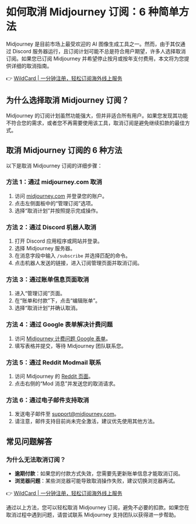 # 如何取消 Midjourney 订阅：6 种简单方法

Midjourney 是目前市场上最受欢迎的 AI 图像生成工具之一。然而，由于其仅通过 Discord 服务器运行，且订阅计划可能不总是符合用户期望，许多人选择取消订阅。如果您已订阅 Midjourney 并希望停止按月或按年支付费用，本文将为您提供详细的取消指南。

👉 [WildCard | 一分钟注册，轻松订阅海外线上服务](https://bbtdd.com/WildCard)

## 为什么选择取消 Midjourney 订阅？

Midjourney 的订阅计划虽然功能强大，但并非适合所有用户。如果您发现其功能不符合您的需求，或者您不再需要使用该工具，取消订阅是避免继续扣款的最佳方式。

## 取消 Midjourney 订阅的 6 种方法

以下是取消 Midjourney 订阅的详细步骤：

### 方法 1：通过 midjourney.com 取消

1. 访问 [midjourney.com](https://www.midjourney.com) 并登录您的账户。
2. 点击左侧面板中的“管理订阅”选项。
3. 选择“取消计划”并按照提示完成操作。

### 方法 2：通过 Discord 机器人取消

1. 打开 Discord 应用程序或网站并登录。
2. 选择 Midjourney 服务器。
3. 在消息字段中输入 `/subscribe` 并选择匹配的命令。
4. 点击机器人发送的链接，进入订阅管理页面并取消订阅。

### 方法 3：通过账单信息页面取消

1. 进入“管理订阅”页面。
2. 在“账单和付款”下，点击“编辑账单”。
3. 选择“取消计划”并确认取消。

### 方法 4：通过 Google 表单解决计费问题

1. 访问 [Midjourney 计费问题 Google 表单](https://forms.gle/XXXX)。
2. 填写表格并提交，等待 Midjourney 团队联系您。

### 方法 5：通过 Reddit Modmail 联系

1. 访问 Midjourney 的 [Reddit 页面](https://www.reddit.com/r/midjourney)。
2. 点击右侧的“Mod 消息”并发送您的取消请求。

### 方法 6：通过电子邮件支持取消

1. 发送电子邮件至 support@midjourney.com。
2. 请注意，邮件支持目前尚未完全激活，建议优先使用其他方法。

## 常见问题解答

### 为什么无法取消订阅？

- **逾期付款**：如果您的付款方式失效，您需要先更新账单信息才能取消订阅。
- **浏览器问题**：某些浏览器可能导致取消操作失败，建议切换浏览器再试。

👉 [WildCard | 一分钟注册，轻松订阅海外线上服务](https://bbtdd.com/WildCard)

通过以上方法，您可以轻松取消 Midjourney 订阅，避免不必要的扣款。如果您在取消过程中遇到问题，请尝试联系 Midjourney 支持团队以获得进一步帮助。